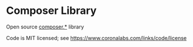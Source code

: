 # Composer Library

Open source [composer.*](https://docs.coronalabs.com/api/library/composer/) library

Code is MIT licensed; see https://www.coronalabs.com/links/code/license

